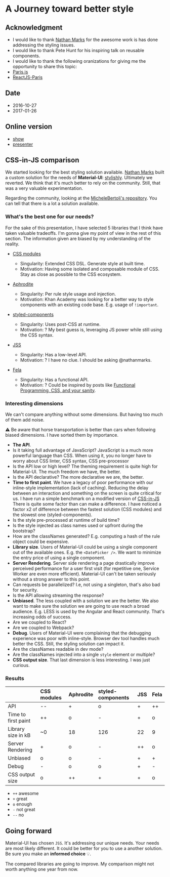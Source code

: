 # A Journey toward better style

## Acknowledgment

- I would like to thank [Nathan Marks](https://github.com/nathanmarks) for the awesome work is has done addressing the styling issues.
- I would like to thank Pete Hunt for his inspiring talk on reusable components.
- I would like to thank the following oranizations for giving me the opportunity to share this topic:
 - [Paris.js](http://parisjs.org/)
 - [ReactJS-Paris](https://www.meetup.com/fr-FR/ReactJS-Paris/)

## Date

- 2016-10-27
- 2017-01-26

## Online version

- [show](https://oliviertassinari.github.io/a-journey-toward-better-style/)
- [presenter](https://oliviertassinari.github.io/a-journey-toward-better-style/#/?presenter)

## CSS-in-JS comparison

We started looking for the best styling solution available.
[Nathan Marks](https://github.com/nathanmarks) built a custom solution
for the needs of **Material-UI**: [stylishly](https://github.com/nathanmarks/stylishly).
Ultimately we reverted. We think that it's much better to rely on the community.
Still, that was a very valuable experimentation.

Regarding the community, looking at the [MicheleBertoli's repository](https://github.com/MicheleBertoli/css-in-js). You can tell that there is a lot a solution available.

### What's the best one for our needs?

For the sake of this presentation, I have selected 5 libraries that I think have
taken valuable tradeoffs.
I'm gonna give my point of view in the rest of this section.
The information given are biased by my understanding of the reality.

- [CSS modules](https://github.com/css-modules/css-modules)
  - Singularity: Extended CSS DSL. Generate style at built time.
  - Motivation: Having some isolated and composable module of CSS. Stay as close as possible to the CSS ecosystem.

- [Aphrodite](https://github.com/Khan/aphrodite)
  - Singularity: Per rule style usage and injection.
  - Motivation: Khan Academy was looking for a better way to style components with an existing code base. E.g. usage of `!important`.

- [styled-components](https://github.com/styled-components/styled-components)
  - Singularity: Uses post-CSS at runtime.
  - Motivation: ? My best guess is, leveraging JS power while still using the CSS syntax.

- [JSS](https://github.com/cssinjs/jss)
  - Singularity: Has a low-level API.
  - Motivation: ? I have no clue. I should be asking @nathanmarks.

- [Fela](https://github.com/rofrischmann/fela)
  - Singularity: Has a functional API.
  - Motivation: ? Could be inspired by posts like [Functional Programming, CSS, and your sanity](http://www.jon.gold/2015/07/functional-css/).

### Interesting dimensions

We can't compare anything without some dimensions.
But having too much of them add noise.

:warning: Be aware that horse transportation is better than cars when following biased
dimensions.
I have sorted them by importance.

- **The API**.
 - Is it taking full advantage of JavaScript?
 JavaScript is a much more powerful language than CSS.
 When using it, you no longer have to worry about CSS linter, CSS syntax, CSS pre-processor
 - Is the API low or high level?
 The theming requirement is quite high for Material-UI. The much freedom we have, the better.
 - Is the API declarative?
 The more declarative we are, the better.
- **Time to first paint**.
We have a legacy of poor performance with our inline-style implementation (lack of caching).
Reducing the delay between an interaction and something on the screen is quite critical for us.
I have run a simple benchmark on a modified version of [CSS-in-JS](https://github.com/MicheleBertoli/css-in-js)
There is quite some factor than can make a difference. I have noticed a factor x2 of difference between the fastest solution (CSS modules) and the slowest one (styled-components).
 - Is the style pre-processed at runtime of build time?
 - Is the style injected as class names used or upfront during the bootstrap?
 - How are the classNames generated? E.g. computing a hash of the rule object could be expensive.
- **Library size**.
Users of Material-UI could be using a single component out of the available ones.
E.g. the `<DatePicker />`.
We want to minimize the entry price of using a single component.
- **Server Rendering**.
Server side rendering a page drastically improve perceived performance for a user first visit (for repetitive one, Service Worker are even more efficient).
Material-UI can't be taken seriously without a strong answer to this point.
 - Can requests be parallelized?
 I.e, not using a singleton, that's also bad for security.
 - Is the API allowing streaming the response?
- **Unbiased**.
The less coupled with a solution we are the better.
We also want to make sure the solution we are going to use reach a broad audience.
E.g. LESS is used by the Angular and React community. That's increasing odds of success.
 - Are we coupled to React?
 - Are we coupled to Webpack?
- **Debug**.
Users of Material-UI were complaining that the debugging experience was poor with inline-style.
Browser dev tool handles much better the CSS.
Still, the styling solution can impact it.
 - Are the classNames readable in dev mode?
 - Are the classNames injected into a single `style` element or multiple?
- **CSS output size**.
That last dimension is less interesting.
I was just curious.

### Results

|    | CSS modules | Aphrodite | styled-components | JSS | Fela |
|:---|:------------|:----------|:------------------|:----|:-----|
| API | -- | + | o | + | ++ |
| Time to first paint | ++ | o | - | + | o |
| Library size in kB | ~0 | 18 | 126 | 22 | 9 |
| Server Rendering | + | o | - | ++ | o |
| Unbiased | o | o | - | + | + |
| Debug| - | o | o | + | - |
| CSS output size | o | ++ | + | + | o |

- `++` awesome
- `+` great
- `o` enough
- `-` not great
- `--` no

## Going forward

Material-UI has chosen `JSS`. It's addressing our unique needs.
Your needs are most likely different. It could be better for you to use a another solution.
Be sure you make an **informed choice** :bulb:.

The compared libraries are going to improve.
My comparison might not worth anything one year from now.

